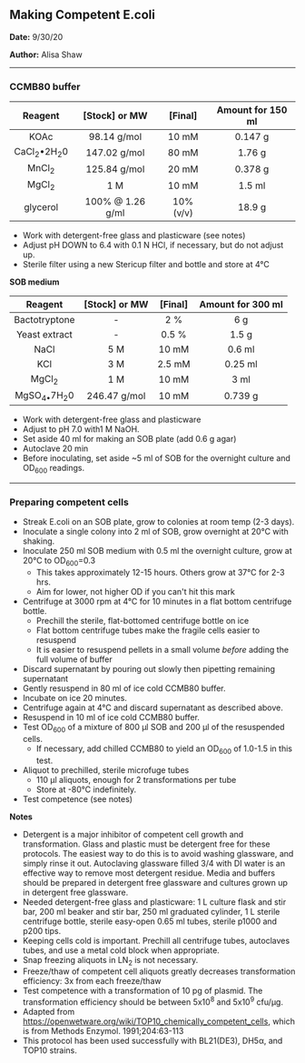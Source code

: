 ## Making Competent E.coli

**Date:** 9/30/20

**Author:** Alisa Shaw

---

### CCMB80 buffer

|**Reagent**|**[Stock] or MW**|**[Final]**|**Amount for 150 ml**|
| :-: | :-: | :-: | :-: |
|KOAc|98\.14 g/mol|10 mM|0\.147 g|
|CaCl<sub>2</sub>•2H<sub>2</sub>0|147\.02 g/mol|80 mM|1\.76 g|
|MnCl<sub>2</sub>|125\.84 g/mol|20 mM|0\.378 g|
|MgCl<sub>2</sub>|1 M|10 mM|1\.5 ml|
|glycerol|100% @ 1.26 g/ml|10% (v/v)|18\.9 g|

- Work with detergent-free glass and plasticware (see notes)
- Adjust pH DOWN to 6.4 with 0.1 N HCl, if necessary, but do not adjust up.
- Sterile filter using a new Stericup filter and bottle and store at 4°C

**SOB medium**

|**Reagent**|**[Stock] or MW**|**[Final]**|**Amount for 300 ml**|
| :-: | :-: | :-: | :-: |
|Bactotryptone|-|2 %|6 g|
|Yeast extract|-|0\.5 %|1\.5 g|
|NaCl|5 M|10 mM|0\.6 ml|
|KCl|3 M|2\.5 mM|0\.25 ml|
|MgCl<sub>2</sub>|1 M|10 mM|3 ml|
|MgSO<sub>4•</sub>7H<sub>2</sub>0|246\.47 g/mol|10 mM|0\.739 g|

- Work with detergent-free glass and plasticware
- Adjust to pH 7.0 with1 M NaOH.
- Set aside 40 ml for making an SOB plate (add 0.6 g agar)
- Autoclave 20 min
- Before inoculating, set aside ~5 ml of SOB for the overnight culture and OD<sub>600</sub> readings.

---

### Preparing competent cells

- Streak E.coli on an SOB plate, grow to colonies at room temp (2-3 days).
- Inoculate a single colony into 2 ml of SOB, grow overnight at 20°C with shaking.
- Inoculate 250 ml SOB medium with 0.5 ml the overnight culture, grow at 20°C to OD<sub>600</sub>=0.3
  - This takes approximately 12-15 hours. Others grow at 37°C for 2-3 hrs.
  - Aim for lower, not higher OD if you can't hit this mark
- Centrifuge at 3000 rpm at 4°C for 10 minutes in a flat bottom centrifuge bottle.
  - Prechill the sterile, flat-bottomed centrifuge bottle on ice
  - Flat bottom centrifuge tubes make the fragile cells easier to resuspend
  - It is easier to resuspend pellets in a small volume *before* adding the full volume of buffer
- Discard supernatant by pouring out slowly then pipetting remaining supernatant
- Gently resuspend in 80 ml of ice cold CCMB80 buffer.
- Incubate on ice 20 minutes.
- Centrifuge again at 4°C and discard supernatant as described above.
- Resuspend in 10 ml of ice cold CCMB80 buffer.
- Test OD<sub>600</sub> of a mixture of 800 μl SOB and 200 μl of the resuspended cells.
  - If necessary, add chilled CCMB80 to yield an OD<sub>600</sub> of 1.0-1.5 in this test.
- Aliquot to prechilled, sterile microfuge tubes
  - 110 µl aliquots, enough for 2 transformations per tube
  - Store at -80°C indefinitely.
- Test competence (see notes)

**Notes**

- Detergent is a major inhibitor of competent cell growth and transformation. Glass and plastic must be detergent free for these protocols. The easiest way to do this is to avoid washing glassware, and simply rinse it out. Autoclaving glassware filled 3/4 with DI water is an effective way to remove most detergent residue. Media and buffers should be prepared in detergent free glassware and cultures grown up in detergent free glassware.
- Needed detergent-free glass and plasticware: 1 L culture flask and stir bar, 200 ml beaker and stir bar, 250 ml graduated cylinder, 1 L sterile centrifuge bottle, sterile easy-open 0.65 ml tubes, sterile p1000 and p200 tips.
- Keeping cells cold is important. Prechill all centrifuge tubes, autoclaves tubes, and use a metal cold block when appropriate.
- Snap freezing aliquots in LN<sub>2</sub> is not necessary.
- Freeze/thaw of competent cell aliquots greatly decreases transformation efficiency: 3x from each freeze/thaw
- Test competence with a transformation of 10 pg of plasmid. The transformation efficiency should be between 5x10<sup>8</sup> and 5x10<sup>9</sup> cfu/µg.
- Adapted from <https://openwetware.org/wiki/TOP10_chemically_competent_cells>, which is from Methods Enzymol. 1991;204:63-113
- This protocol has been used successfully with BL21(DE3), DH5α, and TOP10 strains.




